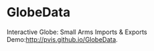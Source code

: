 # GlobeData
Interactive Globe: Small Arms Imports &amp; Exports<br/>
Demo:http://pvis.github.io/GlobeData. 
